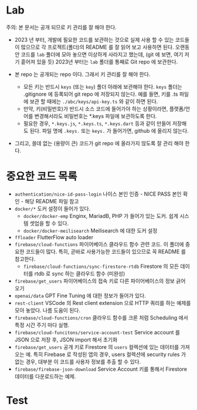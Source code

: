 # Lab

주의: 본 문서는 공개 되므로 키 관리를 잘 해야 한다.

* 2023 년 부터, 개발에 필요한 코드를 보관하는 것으로 실제 사용 할 수 있는 코드들이 많으므로 각 프로젝트(폴더)의 README 를 잘 읽어 보고 사용하면 된다.
  오랜동안 코드를 `lab` 폴더에 모아 놓으면 이상하게 사라지고 했는데, (git 에 보면, 여기 저기 흩어져 있을 듯) 2023년 부터는 `lab` 폴더를 통째로 Git repo 에 보관한다.

* 본 repo 는 공개되는 repo 이다. 그래서 키 관리를 잘 해야 한다.
  * 모든 키는 반드시 `keys` (또는 `key`) 폴더 아래에 보관해야 한다. `keys` 폴더는 .gitignore 에 등록되어 git repo 에 저장되지 않는다.
    예를 들면, 키를 .ts 파일에 보관 할 때에는 `./abc/keys/api-key.ts` 와 같이 하면 된다.
  * 만약, 키(비밀번호)가 반드시 소스 코드에 들어가야 하는 상황이라면, 플랫폼/언어를 변경해서라도 비밀번호는 *.keys 파일에 보관하도록 한다.
  * 필요한 경우, `*.keys.js`, `*.keys.ts`, `*.keys.dart` 등과 같이 만들어 저장해도 된다. 파일 명에 `.keys.` 또는 `keys.` 가 들어가면, github 에 올리지 않는다.

* 그리고, 쓸데 없는 (용량이 큰) 코드가 git repo 에 올라가지 않도록 잘 관리 해야 한다.


# 중요한 코드 목록


* `authentication/nice-id-pass-login` 나이스 본인 인증 - NICE PASS 본인 확인 - 해당 README 파일 참고
* `docker/*` 도커 설정이 들어가 있다.
  * `docker/docker-emp` Enginx, MariadB, PHP 가 들어가 있는 도커. 쉽게 시스템 셋업을 할 수 있다.
  * `docker/docker-meilisearch` Meilisearch 에 대한 도커 설정
* `ffloader` FlutterFlow auto loader
* `firebase/cloud-functions` 파이어베이스 클라우드 함수 관련 코드. 이 폴더에 중요한 코드들이 많다. 특히, 곧바로 사용가능한 코드들이 있으므로 꼭 README 를 참고한다.
  * `firebase/cloud-functions/sync-firestore-rtdb` Firestore 의 모든 데이터를 rtdb 로 sync 하는 클라우드 함수 (미완성)
* `firebase/get_users` 파이어베이스의 접속 키로 다른 파이어베이스의 정보 긁어 오기
* `openai/data` GPT Fine Tuning 에 대한 정보가 들어가 있다.
* `rest-client` VSCode 의 Rest client extension 으로 HTTP 쿼리를 하는 예제를 모아 놓았다. 나름 도움이 된다.
* `firebase/cloud-functions/cron` 클라우드 함수를 크론 처럼 Scheduling 에서 특정 시간 주기 마다 실행.
* `firebase/cloud-funcitons/service-account-test` Service account 를 JSON 으로 저장 후, JSON import 해서 초기화
* `firebase/get_users` 공개 키로 Firestore 의 `users` 컬렉션에 있는 데이터를 가져오는 예. 특히 Firebase 로 작성된 앱의 경우, users 컬렉션에 security rules 가 없는 경우, 대부분 이 코드를 사용자 정보를 추출 할 수 있다.
* `firebase/firebase-json-download` Service Account 키를 통해서 Firestore 데이터를 다운로드하는 예제.

# Test

